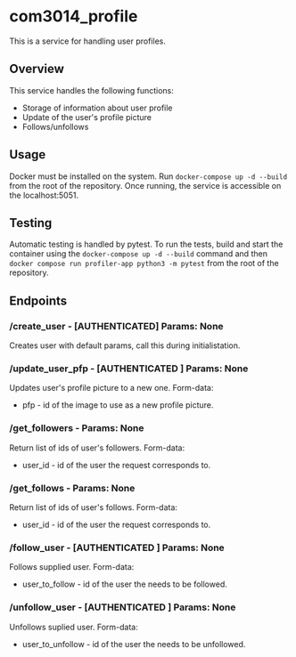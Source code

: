 
# com3014_profile

This is a service for handling user profiles.

## Overview
This service handles the following functions:
- Storage of information about user profile
- Update of the user's profile picture 
- Follows/unfollows

## Usage
Docker must be installed on the system. Run `docker-compose up -d --build` from the root of the repository. Once running, the service is accessible on the localhost:5051.

## Testing
Automatic testing is handled by pytest. To run the tests, build and start the container using the `docker-compose up -d --build` command and then `docker compose run profiler-app python3 -m pytest` from the root of the repository.

## Endpoints

### **/create_user** - [AUTHENTICATED] Params: None

Creates user with default params, call this during initialistation. 

### **/update_user_pfp** - [AUTHENTICATED ] Params: None

Updates user's profile picture to a new one. Form-data:

- pfp - id of the image to use as a new profile picture.

### **/get_followers** - Params: None

Return list of ids of user's followers. Form-data:

- user_id - id of the user the request corresponds to.

### **/get_follows** - Params: None

Return list of ids of user's follows. Form-data:

- user_id - id of the user the request corresponds to.

### **/follow_user** - [AUTHENTICATED ] Params: None

Follows supplied user. Form-data:

- user_to_follow - id of the user the needs to be followed.

### **/unfollow_user** - [AUTHENTICATED ] Params: None

Unfollows suplied user. Form-data:

- user_to_unfollow - id of the user the needs to be unfollowed.
